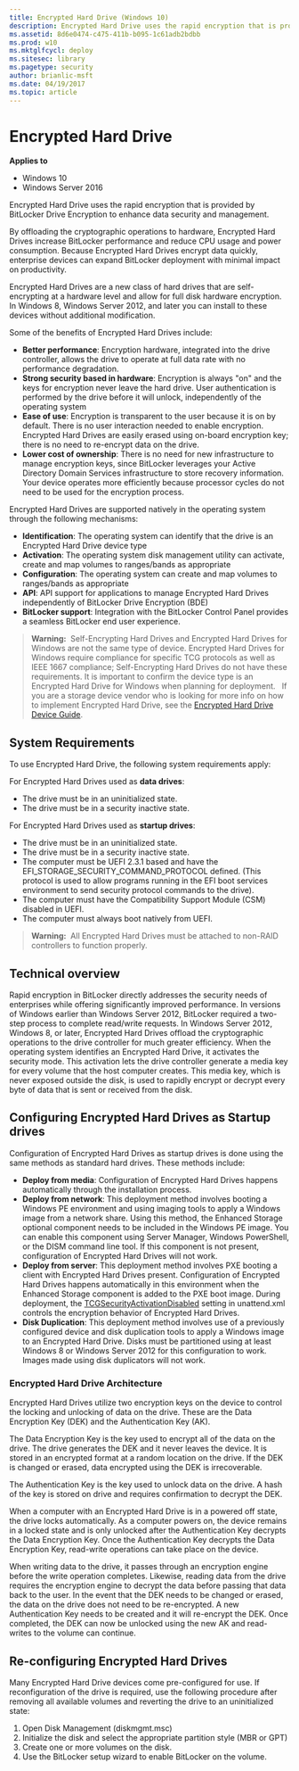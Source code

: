 ```yaml
---
title: Encrypted Hard Drive (Windows 10)
description: Encrypted Hard Drive uses the rapid encryption that is provided by BitLocker Drive Encryption to enhance data security and management.
ms.assetid: 8d6e0474-c475-411b-b095-1c61adb2bdbb
ms.prod: w10
ms.mktglfcycl: deploy
ms.sitesec: library
ms.pagetype: security
author: brianlic-msft
ms.date: 04/19/2017
ms.topic: article
---
```


# Encrypted Hard Drive

**Applies to**
- Windows 10
- Windows Server 2016

Encrypted Hard Drive uses the rapid encryption that is provided by BitLocker Drive Encryption to enhance data security and management.

By offloading the cryptographic operations to hardware, Encrypted Hard Drives increase BitLocker performance and reduce CPU usage and power consumption. Because Encrypted Hard Drives encrypt data quickly, enterprise devices can expand BitLocker deployment with minimal impact on productivity.

Encrypted Hard Drives are a new class of hard drives that are self-encrypting at a hardware level and allow for full disk hardware encryption. In Windows 8, Windows Server 2012, and later you can install to these devices without additional modification.

Some of the benefits of Encrypted Hard Drives include:

-   **Better performance**: Encryption hardware, integrated into the drive controller, allows the drive to operate at full data rate with no performance degradation.
-   **Strong security based in hardware**: Encryption is always "on" and the keys for encryption never leave the hard drive. User authentication is performed by the drive before it will unlock, independently of the operating system
-   **Ease of use**: Encryption is transparent to the user because it is on by default. There is no user interaction needed to enable encryption. Encrypted Hard Drives are easily erased using on-board encryption key; there is no need to re-encrypt data on the drive.
-   **Lower cost of ownership**: There is no need for new infrastructure to manage encryption keys, since BitLocker leverages your Active Directory Domain Services infrastructure to store recovery information. Your device operates more efficiently because processor cycles do not need to be used for the encryption process.

Encrypted Hard Drives are supported natively in the operating system through the following mechanisms:

-   **Identification**: The operating system can identify that the drive is an Encrypted Hard Drive device type
-   **Activation**: The operating system disk management utility can activate, create and map volumes to ranges/bands as appropriate
-   **Configuration**: The operating system can create and map volumes to ranges/bands as appropriate
-   **API**: API support for applications to manage Encrypted Hard Drives independently of BitLocker Drive Encryption (BDE)
-   **BitLocker support**: Integration with the BitLocker Control Panel provides a seamless BitLocker end user experience.

>**Warning:**  Self-Encrypting Hard Drives and Encrypted Hard Drives for Windows are not the same type of device. Encrypted Hard Drives for Windows require compliance for specific TCG protocols as well as IEEE 1667 compliance; Self-Encrypting Hard Drives do not have these requirements. It is important to confirm the device type is an Encrypted Hard Drive for Windows when planning for deployment.
 
If you are a storage device vendor who is looking for more info on how to implement Encrypted Hard Drive, see the [Encrypted Hard Drive Device Guide](https://msdn.microsoft.com/library/windows/hardware/dn653989.aspx).

## System Requirements

To use Encrypted Hard Drive, the following system requirements apply:

For Encrypted Hard Drives used as **data drives**:

-   The drive must be in an uninitialized state.
-   The drive must be in a security inactive state.

For Encrypted Hard Drives used as **startup drives**:

-   The drive must be in an uninitialized state.
-   The drive must be in a security inactive state.
-   The computer must be UEFI 2.3.1 based and have the EFI\_STORAGE\_SECURITY\_COMMAND\_PROTOCOL defined. (This protocol is used to allow programs running in the EFI boot services environment to send security protocol commands to the drive).
-   The computer must have the Compatibility Support Module (CSM) disabled in UEFI.
-   The computer must always boot natively from UEFI.

>**Warning:**  All Encrypted Hard Drives must be attached to non-RAID controllers to function properly.
 
## Technical overview

Rapid encryption in BitLocker directly addresses the security needs of enterprises while offering significantly improved performance. In versions of Windows earlier than Windows Server 2012, BitLocker required a two-step process to complete read/write requests. In Windows Server 2012, Windows 8, or later, Encrypted Hard Drives offload the cryptographic operations to the drive controller for much greater efficiency. When the operating system identifies an Encrypted Hard Drive, it activates the security mode. This activation lets the drive controller generate a media key for every volume that the host computer creates. This media key, which is never exposed outside the disk, is used to rapidly encrypt or decrypt every byte of data that is sent or received from the disk.

## Configuring Encrypted Hard Drives as Startup drives

Configuration of Encrypted Hard Drives as startup drives is done using the same methods as standard hard drives. These methods include:

-   **Deploy from media**: Configuration of Encrypted Hard Drives happens automatically through the installation process.
-   **Deploy from network**: This deployment method involves booting a Windows PE environment and using imaging tools to apply a Windows image from a network share. Using this method, the Enhanced Storage optional component needs to be included in the Windows PE image. You can enable this component using Server Manager, Windows PowerShell, or the DISM command line tool. If this component is not present, configuration of Encrypted Hard Drives will not work.
-   **Deploy from server**: This deployment method involves PXE booting a client with Encrypted Hard Drives present. Configuration of Encrypted Hard Drives happens automatically in this environment when the Enhanced Storage component is added to the PXE boot image. During deployment, the [TCGSecurityActivationDisabled](https://msdn.microsoft.com/library/windows/hardware/dn923247.aspx) setting in unattend.xml controls the encryption behavior of Encrypted Hard Drives.
-   **Disk Duplication**: This deployment method involves use of a previously configured device and disk duplication tools to apply a Windows image to an Encrypted Hard Drive. Disks must be partitioned using at least Windows 8 or Windows Server 2012 for this configuration to work. Images made using disk duplicators will not work.

### Encrypted Hard Drive Architecture

Encrypted Hard Drives utilize two encryption keys on the device to control the locking and unlocking of data on the drive. These are the Data Encryption Key (DEK) and the Authentication Key (AK).

The Data Encryption Key is the key used to encrypt all of the data on the drive. The drive generates the DEK and it never leaves the device. It is stored in an encrypted format at a random location on the drive. If the DEK is changed or erased, data encrypted using the DEK is irrecoverable.

The Authentication Key is the key used to unlock data on the drive. A hash of the key is stored on drive and requires confirmation to decrypt the DEK.

When a computer with an Encrypted Hard Drive is in a powered off state, the drive locks automatically. As a computer powers on, the device remains in a locked state and is only unlocked after the Authentication Key decrypts the Data Encryption Key. Once the Authentication Key decrypts the Data
Encryption Key, read-write operations can take place on the device.

When writing data to the drive, it passes through an encryption engine before the write operation completes. Likewise, reading data from the drive requires the encryption engine to decrypt the data before passing that data back to the user. In the event that the DEK needs to be changed or erased, the data on the drive does not need to be re-encrypted. A new Authentication Key needs to be created and it will re-encrypt the DEK. Once completed, the DEK can now be unlocked using the new AK and read-writes to the volume can continue.

## Re-configuring Encrypted Hard Drives

Many Encrypted Hard Drive devices come pre-configured for use. If reconfiguration of the drive is required, use the following procedure after removing all available volumes and reverting the drive to an uninitialized state:

1.  Open Disk Management (diskmgmt.msc)
2.  Initialize the disk and select the appropriate partition style (MBR or GPT)
3.  Create one or more volumes on the disk.
4.  Use the BitLocker setup wizard to enable BitLocker on the volume.

